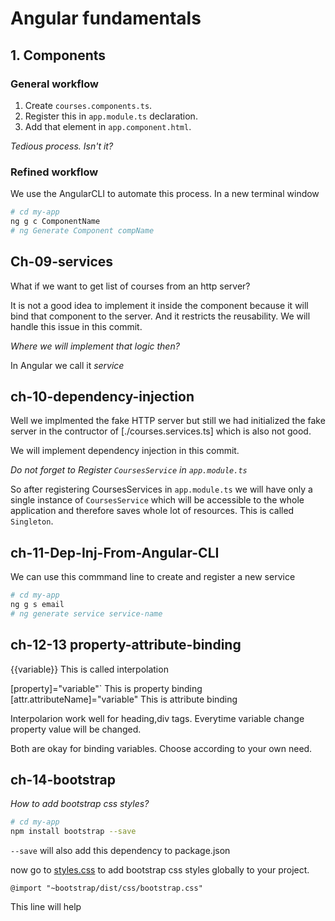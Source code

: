 # Angular fundamentals

## 1. Components

### General workflow

1. Create `courses.components.ts`.
2. Register this in `app.module.ts` declaration.
3. Add that element in `app.component.html`.

*Tedious process. Isn't it?*

### Refined workflow

We use the AngularCLI to automate this process. In a new terminal window

```bash
# cd my-app
ng g c ComponentName
# ng Generate Component compName
```

## Ch-09-services

What if we want to get list of courses from an http server?

It is not a good idea to implement it inside the component because it will bind that component to the server. And it restricts the reusability. We will handle this issue in this commit.

*Where we will implement that logic then?*

In Angular we call it *service*

## ch-10-dependency-injection

Well we implmented the fake HTTP server but still we had initialized the fake server in the contructor of [./courses.services.ts] which is also not good. 

We will implement dependency injection in this commit.

*Do not forget to Register `CoursesService` in `app.module.ts`*

So after registering CoursesServices in `app.module.ts` we will have only a single instance of `CoursesService` which will be accessible to the whole application and therefore saves whole lot of resources. This is called `Singleton`.

## ch-11-Dep-Inj-From-Angular-CLI

We can use this commmand line to create and register a new service

```bash
# cd my-app
ng g s email
# ng generate service service-name
```

## ch-12-13 property-attribute-binding
{{variable}} This is called interpolation

\[property\]="variable"` This is property binding
\[attr.attributeName\]="variable" This is attribute binding

Interpolarion work well for heading,div tags.
Everytime variable change property value will be changed.

Both are okay for binding variables.
Choose according to your own need.

## ch-14-bootstrap

*How to add bootstrap css styles?*

```bash
# cd my-app
npm install bootstrap --save
```

`--save` will also add this dependency to package.json

now go to [styles.css](../styles.css) to add bootstrap css styles globally to your project.

`@import "~bootstrap/dist/css/bootstrap.css"`

This line will help